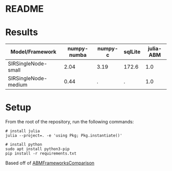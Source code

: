README
======

# Results

|   Model/Framework    | numpy-numba | numpy-c | sqlLite | julia-ABM |
|----------------------|-------------|---------|---------|-----------|
| SIRSingleNode-small  |    2.04     |  3.19   |  172.6  |    1.0    |
| SIRSingleNode-medium |    0.44     |    .    |    .    |    1.0    |

# Setup
From the root of the repository, run the following commands:

```
# install julia
julia --project=. -e 'using Pkg; Pkg.instantiate()'

# install python
sudo apt install python3-pip
pip install -r requirements.txt
```

Based off of [ABMFrameworksComparison](https://github.com/JuliaDynamics/ABMFrameworksComparison/)